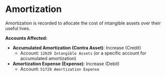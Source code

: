 # Amortization
Amortization is recorded to allocate the cost of intangible assets over their useful lives.

**Accounts Affected:**
- **Accumulated Amortization (Contra Asset)**: Increase (Credit)
  - Account: `12020 Intangible Assets` (or a specific account for accumulated amortization)
- **Amortization Expense (Expense)**: Increase (Debit)
  - Account: `51720 Amortization Expense`

